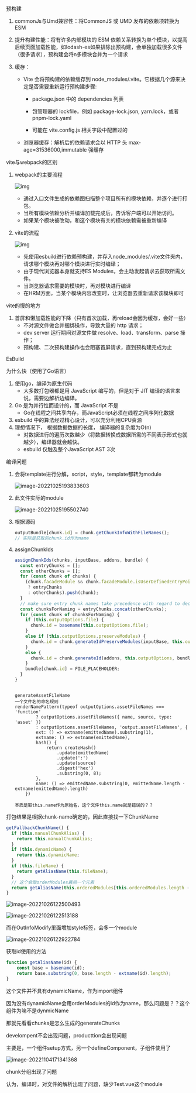 

预构建

1. commonJs与Umd兼容性：将CommonJS 或 UMD 发布的依赖项转换为 ESM

2. 提升构建性能：将有许多内部模块的 ESM 依赖关系转换为单个模块，以提高后续页面加载性能，如lodash-es如果排除出预构建，会单独加载很多文件（很多请求），预构建会将n多模块合并为一个请求

3. 缓存：

   - Vite 会将预构建的依赖缓存到 node_modules/.vite。它根据几个源来决定是否需要重新运行预构建步骤:

     - package.json 中的 dependencies 列表

     - 包管理器的 lockfile，例如 package-lock.json, yarn.lock，或者 pnpm-lock.yaml

     - 可能在 vite.config.js 相关字段中配置过的

   - 浏览器缓存：解析后的依赖请求会以 HTTP 头 max-age=31536000,immutable 强缓存



vite与webpack的区别

1. webpack的主要流程

   ![img](README.assets/out.png)

   - 通过入口文件生成的依赖图扫描整个项目所有的模块依赖，并逐个进行打包。
   - 当所有模块依赖分析并编译加载完成后，告诉客户端可以开始访问。
   - 如果某个模块被改动，和这个模块有关的模块依赖需被重新编译

2. vite的流程

   ![img](README.assets/out-20221019143703215.png)

   - 先使用esbuild进行依赖预构建，并存入node_modules/.vite文件夹内，请求哪个模块再对哪个模块进行实时编译；
   - 由于现代浏览器本身就支持ES Modules，会主动发起请求去获取所需文件。
   - 当浏览器请求需要的模块时，再对模块进行编译
   - 在HRM方面，当某个模块内容改变时，让浏览器去重新请求该模块即可



vite的慢的地方

1. 首屏和懒加载性能的下降（只有首次加载，再reload会因为缓存，会好一些）
   - 不对源文件做合并捆绑操作，导致大量的 http 请求；
   - dev server 运行期间对源文件做 resolve、load、transform、parse 操作；
   - 预构建、二次预构建操作也会阻塞首屏请求，直到预构建完成为止



EsBuild

为什么快（使用了Go语言）

1. 使用go，编译为原生代码
   - 大多数打包器都是用 JavaScript 编写的，但是对于 JIT 编译的语言来说，需要边解析边编译。
2. Go 是为并行性而设计的，而 JavaScript 不是
   - Go在线程之间共享内存，而JavaScript必须在线程之间序列化数据
3. esbuild 中的算法经过精心设计，可以充分利用CPU资源
4. 理想情况下， 根据数据数据的长度， 编译器的复杂度为O(n)
   - 对数据进行的遍历次数越少（将数据转换成数据所需的不同表示形式也就越少），编译器就会越快。
   - esbuild 仅触及整个JavaScript AST 3次







编译问题

1. 会将template进行分解，script，style，template都转为module

   ![image-20221025193833603](README.assets/image-20221025193833603.png)

2. 此文件实际的module

   ![image-20221025195502740](../../../../99-workRecord/image-20221025195502740.png)

3. 根据源码

   ```javascript
   outputBundle[chunk.id] = chunk.getChunkInfoWithFileNames();
   // 实际是获取的chunk.id作为name
   ```

4. assignChunkIds

   ```javascript
   assignChunkIds(chunks, inputBase, addons, bundle) {
     const entryChunks = [];
     const otherChunks = [];
     for (const chunk of chunks) {
       (chunk.facadeModule && chunk.facadeModule.isUserDefinedEntryPoint
        ? entryChunks
        : otherChunks).push(chunk);
     }
     // make sure entry chunk names take precedence with regard to deconflicting
     const chunksForNaming = entryChunks.concat(otherChunks);
     for (const chunk of chunksForNaming) {
       if (this.outputOptions.file) {
         chunk.id = basename(this.outputOptions.file);
       }
       else if (this.outputOptions.preserveModules) {
         chunk.id = chunk.generateIdPreserveModules(inputBase, this.outputOptions, bundle, this.unsetOptions);
       }
       else {
         chunk.id = chunk.generateId(addons, this.outputOptions, bundle, true);
       }
       bundle[chunk.id] = FILE_PLACEHOLDER;
     }
   }
   ```

   ```
   
   generateAssetFileName
   一个文件名的命名规则
   renderNamePattern(typeof outputOptions.assetFileNames === 'function'
           ? outputOptions.assetFileNames({ name, source, type: 'asset' })
           : outputOptions.assetFileNames, 'output.assetFileNames', {
           ext: () => extname(emittedName).substring(1),
           extname: () => extname(emittedName),
           hash() {
               return createHash()
                   .update(emittedName)
                   .update(':')
                   .update(source)
                   .digest('hex')
                   .substring(0, 8);
           },
           name: () => emittedName.substring(0, emittedName.length - extname(emittedName).length)
       })
   ```

   ```
   本质是取this.name作为原始名，这个文件this.name就是错误的？？
   ```



打包结果是根据chunk-name确定的，因此直接找一下ChunkName

```javascript
getFallbackChunkName() {
  if (this.manualChunkAlias) {
    return this.manualChunkAlias;
  }
  if (this.dynamicName) {
    return this.dynamicName;
  }
  if (this.fileName) {
    return getAliasName(this.fileName);
  }
  // 这个会取orderModules最后一个元素
  return getAliasName(this.orderedModules[this.orderedModules.length - 1].id);
}
```

![image-20221026122500493](README.assets/image-20221026122500493.png)

![image-20221026122513188](README.assets/image-20221026122513188.png)

而在OutInfoModify里面增加style标签，会多一个module

![image-20221026122922784](README.assets/image-20221026122922784.png)

获取id使用的方法

```javascript
function getAliasName(id) {
    const base = basename(id);
    return base.substring(0, base.length - extname(id).length);
}
```

这个文件并不具有dynamicName，作为import组件

因为没有dynamicName会用orderModules的id作为name，那么问题是？？这个组件为嘛不是dynmicName

那就先看看chunks是怎么生成的generateChunks



develompent不会出现问题，producttion会出现问题



主要是，一个组件setup方式，另一个defineComponent，子组件使用了



![image-20221104171341368](README.assets/image-20221104171341368.png)

chunk分组出现了问题



认为，编译时，对文件的解析出现了问题，缺少Test.vue这个module

